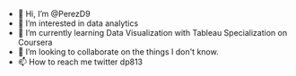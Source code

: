 - 👋 Hi, I’m @PerezD9
- 👀 I’m interested in data analytics
- 🌱 I’m currently learning Data Visualization with Tableau Specialization on Coursera
- 💞️ I’m looking to collaborate on the things I don't know.
- 📫 How to reach me twitter dp813

<!---
PerezD9/PerezD9 is a ✨ special ✨ repository because its `README.md` (this file) appears on your GitHub profile.
You can click the Preview link to take a look at your changes.
--->

